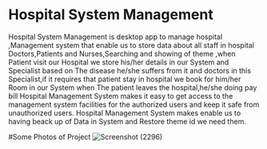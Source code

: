 # Hospital System Management
Hospital System Management is  desktop app to manage hospital ,Management system that enable us to store data about all staff in hospital 
Doctors,Patients and Nurses,Searching and showing of theme ,when Patient visit our Hospital we store his/her details in our System and Specialist based on The disease he/she suffers 
from it and doctors in this Specialist,if it requires that patient stay in hospital we book for him/her Room in our System 
when The patient leaves the hospital,he/she doing pay bill
Hospital Management System makes it easy to get access to the management system facilities for the authorized users and keep it safe from unauthorized users.
Hospital Management System makes enable us to having beack up of Data in System and Restore theme id we need them.  


#Some Photos of Project 
![Screenshot (2296)](https://user-images.githubusercontent.com/65139875/172748564-bdcba199-93de-429c-b50b-5974970145a8.png)
